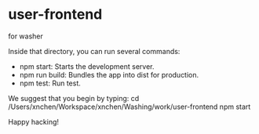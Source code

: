 # user-frontend
for washer


Inside that directory, you can run several commands:
  * npm start: Starts the development server.
  * npm run build: Bundles the app into dist for production.
  * npm test: Run test.

We suggest that you begin by typing:
  cd /Users/xnchen/Workspace/xnchen/Washing/work/user-frontend
  npm start

Happy hacking!
